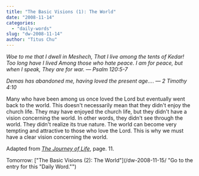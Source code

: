 ```yaml
---
title: "The Basic Visions (1): The World"
date: "2008-11-14"
categories: 
  - "daily-words"
slug: "dw-2008-11-14"
author: "Titus Chu"
---
```


_Woe to me that I dwell in Meshech, That I live among the tents of Kedar! Too long have I lived Among those who hate peace._ _I am for peace, but when I speak, They are for war. — Psalm 120:5-7_

_Demas has abandoned me, having loved the present age..._. _— 2 Timothy 4:10_

Many who have been among us once loved the Lord but eventually went back to the world. This doesn't necessarily mean that they didn't enjoy the church life. They may have enjoyed the church life, but they didn't have a vision concerning the world. In other words, they didn't see through the world. They didn't realize its true nature. The world can become very tempting and attractive to those who love the Lord. This is why we must have a clear vision concerning the world.

Adapted from [_The Journey of Life_](/book-journey-of-life/ "Go to the entry for this book"), page. 11.

Tomorrow: ["The Basic Visions (2): The World"](/dw-2008-11-15/ "Go to the entry for this "Daily Word."")
